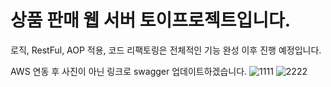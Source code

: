 # 상품 판매 웹 서버 토이프로젝트입니다.

로직, RestFul, AOP 적용, 코드 리팩토링은 전체적인 기능 완성 이후 진행 예정입니다.

AWS 연동 후 사진이 아닌 링크로 swagger 업데이트하겠습니다.
![1111](https://user-images.githubusercontent.com/90826012/158407519-61dedf98-3d39-4a84-b65b-837e8e4f8daa.PNG)
![2222](https://user-images.githubusercontent.com/90826012/158407527-faf48ddf-f85b-4e80-9bd2-93ae03b02180.PNG)


